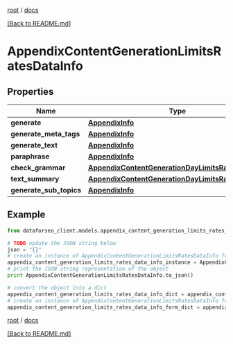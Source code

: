 [root](./../ "root") / [docs](./ "docs")

[[Back to README.md]](./../README.md "[Back to README.md]")

# AppendixContentGenerationLimitsRatesDataInfo

## Properties

Name | Type | Description | Notes
------------ | ------------- | ------------- | -------------
**generate** | [**AppendixInfo**](AppendixInfo.md) |  | [optional]
**generate_meta_tags** | [**AppendixInfo**](AppendixInfo.md) |  | [optional]
**generate_text** | [**AppendixInfo**](AppendixInfo.md) |  | [optional]
**paraphrase** | [**AppendixInfo**](AppendixInfo.md) |  | [optional]
**check_grammar** | [**AppendixContentGenerationDayLimitsRatesDataInfo**](AppendixContentGenerationDayLimitsRatesDataInfo.md) |  | [optional]
**text_summary** | [**AppendixContentGenerationDayLimitsRatesDataInfo**](AppendixContentGenerationDayLimitsRatesDataInfo.md) |  | [optional]
**generate_sub_topics** | [**AppendixInfo**](AppendixInfo.md) |  | [optional]

## Example

```python
from dataforseo_client.models.appendix_content_generation_limits_rates_data_info import AppendixContentGenerationLimitsRatesDataInfo

# TODO update the JSON string below
json = "{}"
# create an instance of AppendixContentGenerationLimitsRatesDataInfo from a JSON string
appendix_content_generation_limits_rates_data_info_instance = AppendixContentGenerationLimitsRatesDataInfo.from_json(json)
# print the JSON string representation of the object
print AppendixContentGenerationLimitsRatesDataInfo.to_json()

# convert the object into a dict
appendix_content_generation_limits_rates_data_info_dict = appendix_content_generation_limits_rates_data_info_instance.to_dict()
# create an instance of AppendixContentGenerationLimitsRatesDataInfo from a dict
appendix_content_generation_limits_rates_data_info_form_dict = appendix_content_generation_limits_rates_data_info.from_dict(appendix_content_generation_limits_rates_data_info_dict)
```

  

[root](./../ "root") / [docs](./ "docs")

[[Back to README.md]](./../README.md "[Back to README.md]")